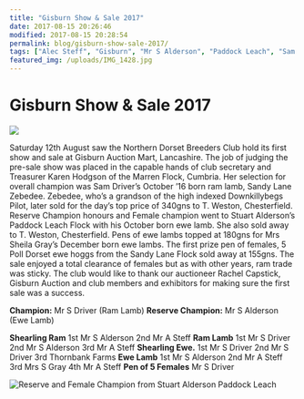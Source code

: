 ```yaml
---
title: "Gisburn Show & Sale 2017"
date: 2017-08-15 20:26:46
modified: 2017-08-15 20:28:54
permalink: blog/gisburn-show-sale-2017/
tags: ["Alec Steff", "Gisburn", "Mr S Alderson", "Paddock Leach", "Sam Driver", "Sandy Lane", "Show", "Thornbank"]
featured_img: /uploads/IMG_1428.jpg
---
```


# Gisburn Show & Sale 2017

![](/uploads/IMG_1428.jpg)

Saturday 12th August saw the Northern Dorset Breeders Club hold its first show and sale at Gisburn Auction Mart, Lancashire. The job of judging the pre-sale show was placed in the capable hands of club secretary and Treasurer Karen Hodgson of the Marren Flock, Cumbria. Her selection for overall champion was Sam Driver’s October ’16 born ram lamb, Sandy Lane Zebedee. Zebedee, who’s a grandson of the high indexed Downkillybegs Pilot, later sold for the day’s top price of 340gns to T. Weston, Chesterfield. Reserve Champion honours and Female champion went to Stuart Alderson’s Paddock Leach Flock with his October born ewe lamb. She also sold away to T. Weston, Chesterfield. Pens of ewe lambs topped at 180gns for Mrs Sheila Gray’s December born ewe lambs. The first prize pen of females, 5 Poll Dorset ewe hoggs from the Sandy Lane Flock sold away at 155gns. The sale enjoyed a total clearance of females but as with other years, ram trade was sticky.
The club would like to thank our auctioneer Rachel Capstick, Gisburn Auction and club members and exhibitors for making sure the first sale was a success.

**Champion:** Mr S Driver (Ram Lamb)
**Reserve Champion:** Mr S Alderson (Ewe Lamb)

**Shearling Ram** 1st Mr S Alderson 2nd Mr A Steff
**Ram Lamb** 1st Mr S Driver 2nd Mr S Alderson 3rd Mr A Steff
**Shearling Ewe.** 1st Mr S Driver 2nd Mr S Driver 3rd Thornbank Farms
**Ewe Lamb** 1st Mr S Alderson 2nd Mr A Steff 3rd Mrs S Gray 4th Mr A Steff
**Pen of 5 Females** Mr S Driver

![Reserve and Female Champion from Stuart Alderson Paddock Leach](/uploads/IMG_1429.jpg)
